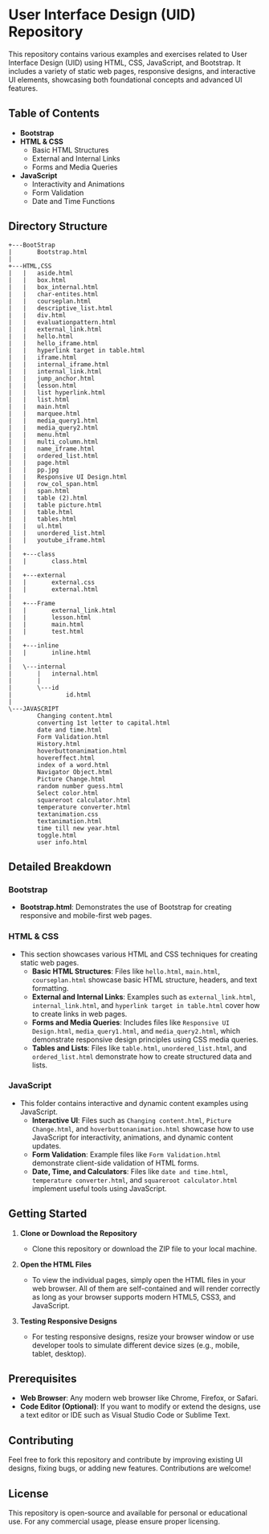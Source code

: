 
# User Interface Design (UID) Repository

This repository contains various examples and exercises related to User Interface Design (UID) using HTML, CSS, JavaScript, and Bootstrap. It includes a variety of static web pages, responsive designs, and interactive UI elements, showcasing both foundational concepts and advanced UI features.

## Table of Contents

- **Bootstrap**
- **HTML & CSS**
  - Basic HTML Structures
  - External and Internal Links
  - Forms and Media Queries
- **JavaScript**
  - Interactivity and Animations
  - Form Validation
  - Date and Time Functions

## Directory Structure

```plaintext
+---BootStrap
|       Bootstrap.html
|
+---HTML,CSS
|   |   aside.html
|   |   box.html
|   |   box_internal.html
|   |   char-entites.html
|   |   courseplan.html
|   |   descriptive_list.html
|   |   div.html
|   |   evaluationpattern.html
|   |   external_link.html
|   |   hello.html
|   |   hello_iframe.html
|   |   hyperlink target in table.html
|   |   iframe.html
|   |   internal_iframe.html
|   |   internal_link.html
|   |   jump_anchor.html
|   |   lesson.html
|   |   list hyperlink.html
|   |   list.html
|   |   main.html
|   |   marquee.html
|   |   media_query1.html
|   |   media_query2.html
|   |   menu.html
|   |   multi_column.html
|   |   name_iframe.html
|   |   ordered_list.html
|   |   page.html
|   |   pp.jpg
|   |   Responsive UI Design.html
|   |   row_col_span.html
|   |   span.html
|   |   table (2).html
|   |   table picture.html
|   |   table.html
|   |   tables.html
|   |   ul.html
|   |   unordered_list.html
|   |   youtube_iframe.html
|
|   +---class
|   |       class.html
|
|   +---external
|   |       external.css
|   |       external.html
|
|   +---Frame
|   |       external_link.html
|   |       lesson.html
|   |       main.html
|   |       test.html
|
|   +---inline
|   |       inline.html
|
|   \---internal
|       |   internal.html
|       |
|       \---id
|               id.html
|
\---JAVASCRIPT
        Changing content.html
        converting 1st letter to capital.html
        date and time.html
        Form Validation.html
        History.html
        hoverbuttonanimation.html
        hovereffect.html
        index of a word.html
        Navigator Object.html
        Picture Change.html
        random number guess.html
        Select color.html
        squareroot calculator.html
        temperature converter.html
        textanimation.css
        textanimation.html
        time till new year.html
        toggle.html
        user info.html
```

## Detailed Breakdown

### **Bootstrap**
- **Bootstrap.html**: Demonstrates the use of Bootstrap for creating responsive and mobile-first web pages.

### **HTML & CSS**
- This section showcases various HTML and CSS techniques for creating static web pages.
  - **Basic HTML Structures**: Files like `hello.html`, `main.html`, `courseplan.html` showcase basic HTML structure, headers, and text formatting.
  - **External and Internal Links**: Examples such as `external_link.html`, `internal_link.html`, and `hyperlink target in table.html` cover how to create links in web pages.
  - **Forms and Media Queries**: Includes files like `Responsive UI Design.html`, `media_query1.html`, and `media_query2.html`, which demonstrate responsive design principles using CSS media queries.
  - **Tables and Lists**: Files like `table.html`, `unordered_list.html`, and `ordered_list.html` demonstrate how to create structured data and lists.

### **JavaScript**
- This folder contains interactive and dynamic content examples using JavaScript.
  - **Interactive UI**: Files such as `Changing content.html`, `Picture Change.html`, and `hoverbuttonanimation.html` showcase how to use JavaScript for interactivity, animations, and dynamic content updates.
  - **Form Validation**: Example files like `Form Validation.html` demonstrate client-side validation of HTML forms.
  - **Date, Time, and Calculators**: Files like `date and time.html`, `temperature converter.html`, and `squareroot calculator.html` implement useful tools using JavaScript.

## Getting Started

1. **Clone or Download the Repository**
   - Clone this repository or download the ZIP file to your local machine.

2. **Open the HTML Files**
   - To view the individual pages, simply open the HTML files in your web browser. All of them are self-contained and will render correctly as long as your browser supports modern HTML5, CSS3, and JavaScript.

3. **Testing Responsive Designs**
   - For testing responsive designs, resize your browser window or use developer tools to simulate different device sizes (e.g., mobile, tablet, desktop).

## Prerequisites

- **Web Browser**: Any modern web browser like Chrome, Firefox, or Safari.
- **Code Editor (Optional)**: If you want to modify or extend the designs, use a text editor or IDE such as Visual Studio Code or Sublime Text.

## Contributing

Feel free to fork this repository and contribute by improving existing UI designs, fixing bugs, or adding new features. Contributions are welcome!

## License

This repository is open-source and available for personal or educational use. For any commercial usage, please ensure proper licensing.

